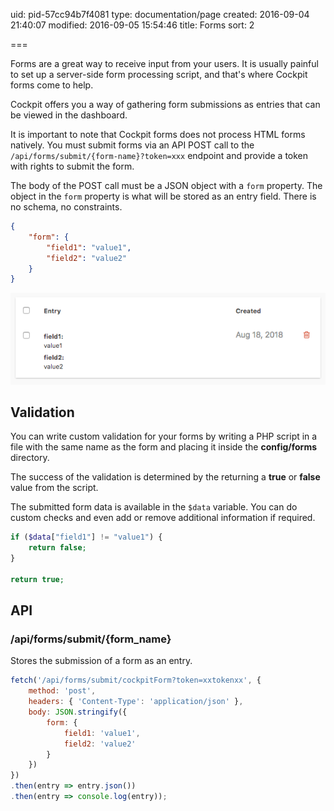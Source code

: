 uid: pid-57cc94b7f4081
type: documentation/page
created: 2016-09-04 21:40:07
modified: 2016-09-05 15:54:46
title: Forms
sort: 2

===

Forms are a great way to receive input from your users. It is usually painful to set up a server-side form processing script, and that's where Cockpit forms come to help.

Cockpit offers you a way of gathering form submissions as entries that can be viewed in the dashboard.

It is important to note that Cockpit forms does not process HTML forms natively. You must submit forms via an API POST call to the `/api/forms/submit/{form-name}?token=xxx` endpoint and provide a token with rights to submit the form.

The body of the POST call must be a JSON object with a `form` property. The object in the `form` property is what will be stored as an entry field. There is no schema, no constraints.

```json
{
	"form": {
		"field1": "value1",
		"field2": "value2"
	}
}
```

![](form_entries.png)

## Validation

You can write custom validation for your forms by writing a PHP script in a file with the same name as the form and placing it inside the **config/forms** directory.

The success of the validation is determined by the returning a **true** or **false** value from the script.

The submitted form data is available in the `$data` variable. You can do custom checks and even add or remove additional information if required.

```php
if ($data["field1"] != "value1") {
	return false;
}

return true;
```

## API

### /api/forms/submit/{form_name}

Stores the submission of a form as an entry.

```javascript
fetch('/api/forms/submit/cockpitForm?token=xxtokenxx', {
    method: 'post',
    headers: { 'Content-Type': 'application/json' },
    body: JSON.stringify({
        form: {
            field1: 'value1',
            field2: 'value2'
        }
    })
})
.then(entry => entry.json())
.then(entry => console.log(entry));
```
